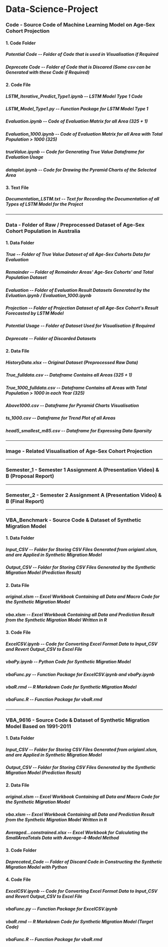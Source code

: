 # Data-Science-Project

### Code - Source Code of Machine Learning Model on Age-Sex Cohort Projection

#### 1. Code Folder
##### Potential Code -- Folder of Code that is used in Visualisation if Required
##### Deprecate Code -- Folder of Code that is Discared (Some csv can be Generated with these Code if Required)

#### 2. Code File
##### LSTM_Iterative_Predict_Type1.ipynb -- LSTM Model Type 1 Code
##### LSTM_Model_Type1.py -- Function Package for LSTM Model Type 1
##### Evaluation.ipynb -- Code of Evaluation Matrix for all Area (325 + 1)
##### Evaluation_1000.ipynb -- Code of Evaluation Matrix for all Area with Total Population > 1000 (325)
##### trueValue.ipynb -- Code for Generating True Value Dataframe for Evaluation Usage
##### dataplot.ipynb -- Code for Drawing the Pyramid Charts of the Selected Area

#### 3. Text File
##### Documentation_LSTM.txt -- Text for Recording the Documentation of all Types of LSTM Model for the Project
-----------------------------------------------------------------------------------------------------------------

### Data - Folder of Raw / Preprocessed Dataset of Age-Sex Cohort Population in Australia

####  1. Data Folder
##### True -- Folder of True Value Dataset of all Age-Sex Cohorts Data for Evaluation
##### Remainder -- Folder of Remainder Areas' Age-Sex Cohorts' and Total Population Dataset
##### Evaluation -- Folder of Evaluation Result Datasets Generated by the Evluation.ipynb / Evaluation_1000.ipynb
##### Projection -- Folder of Projection Dataset of all Age-Sex Cohort's Result Forecasted by LSTM Model
##### Potential Usage -- Folder of Dataset Used for Visualisation if Required
##### Deprecate -- Folder of Discarded Datasets

####  2. Data File
##### HistoryData.xlsx -- Original Dataset (Preprocessed Raw Data)
##### True_fulldata.csv -- Dataframe Contains all Areas (325 + 1)
##### True_1000_fulldata.csv -- Dataframe Contains all Areas with Total Population > 1000 in each Year (325)
##### Above1000.csv -- Dataframe for Pyramid Charts Visualisation
##### ts_1000.csv -- Dataframe for Trend Plot of all Areas
##### head5_smallest_m85.csv -- Dataframe for Expressing Data Sparsity
-----------------------------------------------------------------------------------------------------------------

### Image - Related Visualisation of Age-Sex Cohort Projection
-----------------------------------------------------------------------------------------------------------------

### Semester_1 - Semester 1 Assignment A (Presentation Video) & B (Proposal Report)
-----------------------------------------------------------------------------------------------------------------

### Semester_2 - Semester 2 Assignment A (Presentation Video) & B (Final Report)
-----------------------------------------------------------------------------------------------------------------

### VBA_Benchmark - Source Code & Dataset of Synthetic Migration Model

#### 1. Data Folder
##### Input_CSV -- Folder for Storing CSV Files Generated from origianl.xlsm, and are Applied in Synthetic Migration Model
##### Output_CSV -- Folder for Storing CSV Files Generated by the Synthetic Migration Model (Prediction Result)

#### 2. Data File
##### original.xlsm -- Excel Workbook Containing all Data and Macro Code for the Synthetic Migration Model
##### vba.xlsm -- Excel Workbook Containing all Data and Prediction Result from the Synthetic Migration Model Written in R

#### 3. Code File
##### ExcelCSV.ipynb -- Code for Converting Excel Format Data to Input_CSV and Revert Output_CSV to Excel File
##### vbaPy.ipynb -- Python Code for Synthetic Migration Model
##### vbaFunc.py -- Function Package for ExcelCSV.ipynb and vbaPy.ipynb
##### vbaR.rmd -- R Markdown Code for Synthetic Migration Model
##### vbaFunc.R -- Function Package for vbaR.rmd
-----------------------------------------------------------------------------------------------------------------

### VBA_9616 - Source Code & Dataset of Synthetic Migration Model Based on 1991-2011
#### 1. Data Folder
##### Input_CSV -- Folder for Storing CSV Files Generated from origianl.xlsm, and are Applied in Synthetic Migration Model
##### Output_CSV -- Folder for Storing CSV Files Generated by the Synthetic Migration Model (Prediction Result)

#### 2. Data File
##### original.xlsm -- Excel Workbook Containing all Data and Macro Code for the Synthetic Migration Model
##### vba.xlsm -- Excel Workbook Containing all Data and Prediction Result from the Synthetic Migration Model Written in R
##### Averaged...constrained.xlsx -- Excel Workbook for Calculating the SmallAreaTotals Data with Average-4-Model Method

#### 3. Code Folder
##### Deprecated_Code -- Folder of Discard Code in Constructing the Synthetic Migration Model with Python 

#### 4. Code File
##### ExcelCSV.ipynb -- Code for Converting Excel Format Data to Input_CSV and Revert Output_CSV to Excel File
##### vbaFunc.py -- Function Package for ExcelCSV.ipynb
##### vbaR.rmd -- R Markdown Code for Synthetic Migration Model (Target Code)
##### vbaFunc.R -- Function Package for vbaR.rmd
